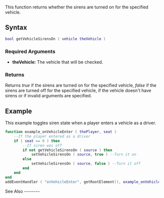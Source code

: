 This function returns whether the sirens are turned on for the specified vehicle.

Syntax
------

``` lua
bool getVehicleSirensOn ( vehicle theVehicle )
```

### Required Arguments

-   **theVehicle:** The vehicle that will be checked.

### Returns

Returns *true* if the sirens are turned on for the specified vehicle, *false* if the sirens are turned off for the specified vehicle, if the vehicle doesn't have sirens or if invalid arguments are specified.

Example
-------

<section name="Server" class="server" show="true">
This example toggles siren state when a player enters a vehicle as a driver.

``` lua
function example_onVehicleEnter ( thePlayer, seat )
    --If the player entered as a driver
    if ( seat == 0 ) then
        --If siren was off
        if not getVehicleSirensOn ( source ) then
            setVehicleSirensOn ( source, true ) --Turn it on
        else
            setVehicleSirensOn ( source, false ) --Turn it off
        end
    end
end
addEventHandler ( "onVehicleEnter", getRootElement(), example_onVehicleEnter )
```

</section>
See Also
--------
